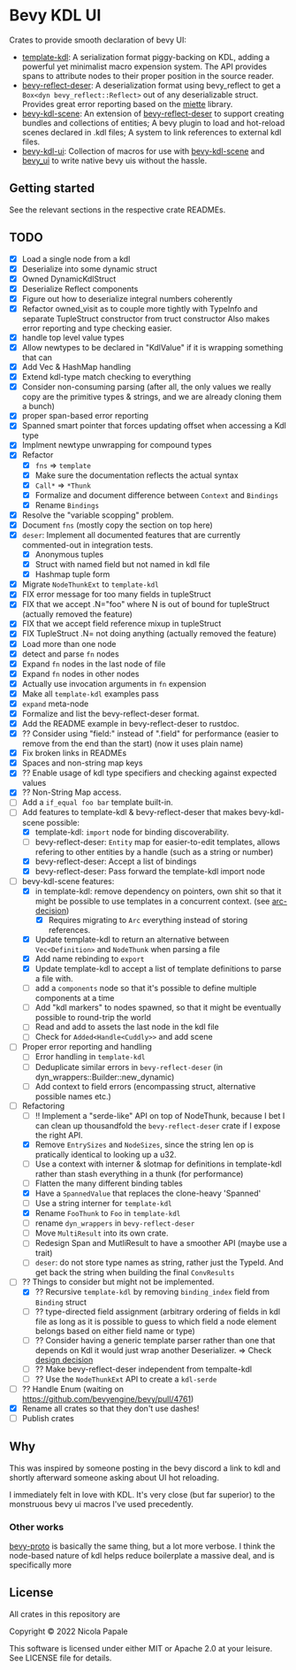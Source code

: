 # Bevy KDL UI

Crates to provide smooth declaration of bevy UI:

* [template-kdl]: A serialization format piggy-backing on KDL, adding a
  powerful yet minimalist macro expension system. The API provides spans
  to attribute nodes to their proper position in the source reader.
* [bevy-reflect-deser]: A deserialization format using bevy_reflect to 
  get a `Box<dyn bevy_reflect::Reflect>` out of any deserializable struct.
  Provides great error reporting based on the [miette] library.
* [bevy-kdl-scene]: An extension of [bevy-reflect-deser] to support creating
  bundles and collections of entities; A bevy plugin to load and hot-reload
  scenes declared in .kdl files; A system to link references to external
  kdl files.
* [bevy-kdl-ui]: Collection of macros for use with [bevy-kdl-scene] and
  [bevy_ui] to write native bevy uis without the hassle.

## Getting started

See the relevant sections in the respective crate READMEs.

[template-kdl]: ./template-kdl
[bevy-reflect-deser]: ./bevy-reflect-deser
[bevy-kdl-scene]: ./bevy-kdl-scene
[bevy-kdl-ui]: ./bevy-kdl-ui
[bevy_ui]: https://docs.rs/bevy_ui/latest/bevy_ui/
[miette]: https://crates.io/crates/miette

## TODO

- [X] Load a single node from a kdl
- [X] Deserialize into some dynamic struct
- [X] Owned DynamicKdlStruct
- [X] Deserialize Reflect components 
- [X] Figure out how to deserialize integral numbers coherently
- [X] Refactor owned_visit as to couple more tightly with TypeInfo and
  separate TupleStruct constructor from truct constructor
  Also makes error reporting and type checking easier.
- [X] handle top level value types
- [X] Allow newtypes to be declared in "KdlValue" if it is wrapping something
      that can
- [X] Add Vec & HashMap handling
- [X] Extend kdl-type match checking to everything
- [X] Consider non-consuming parsing (after all, the only values we really copy are the
      primitive types & strings, and we are already cloning them a bunch)
- [X] proper span-based error reporting
- [X] Spanned smart pointer that forces updating offset when accessing a Kdl type
- [X] Implment newtype unwrapping for compound types
- [X] Refactor
  - [X] `fns` => `template`
  - [X] Make sure the documentation reflects the actual syntax
  - [X] `Call*` => `*Thunk`
  - [X] Formalize and document difference between `Context` and `Bindings`
  - [X] Rename `Bindings`
- [X] Resolve the "variable scopping" problem.
- [X] Document `fns` (mostly copy the section on top here)
- [X] `deser`: Implement all documented features that are currently commented-out in
      integration tests.
  - [X] Anonymous tuples
  - [X] Struct with named field but not named in kdl file
  - [X] Hashmap tuple form
- [X] Migrate `NodeThunkExt` to `template-kdl`
- [X] FIX error message for too many fields in tupleStruct
- [X] FIX that we accept .N="foo" where N is out of bound for tupleStruct
      (actually removed the feature)
- [X] FIX that we accept field reference mixup in tupleStruct
- [X] FIX TupleStruct .N= not doing anything (actually removed the feature)
- [X] Load more than one node
- [X] detect and parse `fn` nodes
- [X] Expand `fn` nodes in the last node of file
- [X] Expand `fn` nodes in other nodes
- [X] Actually use invocation arguments in `fn` expension
- [X] Make all `template-kdl` examples pass
- [X] `expand` meta-node
- [X] Formalize and list the bevy-reflect-deser format.
- [X] Add the README example in bevy-reflect-deser to rustdoc.
- [X] ?? Consider using "field:" instead of ".field" for performance (easier to remove from
      the end than the start) (now it uses plain name)
- [X] Fix broken links in READMEs
- [X] Spaces and non-string map keys
- [X] ?? Enable usage of kdl type specifiers and checking against expected values
- [X] ?? Non-String Map access.
- [ ] Add a `if_equal foo bar` template built-in.
- [ ] Add features to template-kdl & bevy-reflect-deser that makes bevy-kdl-scene possible:
  - [X] template-kdl: `import` node for binding discoverability.
  - [ ] bevy-reflect-deser: `Entity` map for easier-to-edit templates, allows
        refering to other entities by a handle (such as a string or number)
  - [X] bevy-reflect-deser: Accept a list of bindings
  - [X] bevy-reflect-deser: Pass forward the template-kdl import node
- [ ] bevy-kdl-scene features:
  - [X] in template-kdl: remove dependency on pointers, own shit so that it might be
        possible to use templates in a concurrent context. (see [arc-decision])
    - [X] Requires migrating to `Arc` everything instead of storing references. 
  - [X] Update template-kdl to return an alternative between `Vec<Definition>` and
        `NodeThunk` when parsing a file
  - [X] Add name rebinding to `export`
  - [X] Update template-kdl to accept a list of template definitions to parse a file with.
  - [ ] add a `components` node so that it's possible to define multiple
        components at a time
  - [ ] Add "kdl markers" to nodes spawned, so that it might be eventually
        possible to round-trip the world
  - [ ] Read and add to assets the last node in the kdl file
  - [ ] Check for `Added<Handle<Cuddly>>` and add scene
- [ ] Proper error reporting and handling
  - [ ] Error handling in `template-kdl`
  - [ ] Deduplicate similar errors in `bevy-reflect-deser` (in
        dyn_wrappers::Builder::new_dynamic)
  - [ ] Add context to field errors (encompassing struct, alternative possible names etc.)
- [ ] Refactoring
  - [ ] !! Implement a "serde-like" API on top of NodeThunk, because I bet I can clean up
        thousandfold the `bevy-reflect-deser` crate if I expose the right API.
  - [X] Remove `EntrySizes` and `NodeSizes`, since the string len op is pratically identical
        to looking up a u32.
  - [ ] Use a context with interner & slotmap for definitions in template-kdl rather than
        stash everything in a thunk (for performance)
  - [ ] Flatten the many different binding tables
  - [X] Have a `SpannedValue` that replaces the clone-heavy 'Spanned<KdlValue>'
  - [ ] Use a string interner for `template-kdl`
  - [X] Rename `FooThunk` to `Foo` in `template-kdl`
  - [ ] rename `dyn_wrappers` in `bevy-reflect-deser`
  - [ ] Move `MultiResult` into its own crate.
  - [ ] Redesign Span and MutliResult to have a smoother API (maybe use a trait)
  - [ ] `deser`: do not store type names as string, rather just the TypeId. And
        get back the string when building the final `ConvResults`
- [ ] ?? Things to consider but might not be implemented.
  - [X] ?? Recursive `template-kdl` by removing `binding_index` field from `Binding` struct
  - [ ] ?? type-directed field assignment (arbitrary ordering of fields in kdl file
        as long as it is possible to guess to which field a node element belongs based
        on either field name or type)
  - [ ] ?? Consider having a generic template parser rather than one that depends on Kdl
        it would just wrap another Deserializer. => Check [design decision][deser-decision]
  - [ ] ?? Make bevy-reflect-deser independent from tempalte-kdl
  - [ ] ?? Use the `NodeThunkExt` API to create a `kdl-serde`
- [ ] ?? Handle Enum (waiting on https://github.com/bevyengine/bevy/pull/4761)
- [X] Rename all crates so that they don't use dashes!
- [ ] Publish crates

[arc-decision]: ./dev-resources/decisions#user-declared-list-of-additional-declarations
[deser-decision]: ./dev-resources/decisions#create-a-deserializer-that-encapsulates-completely-parsing

## Why

This was inspired by someone posting in the bevy discord a link to
kdl and shortly afterward someone asking about UI hot reloading.

I immediately felt in love with KDL. It's very close (but far superior)
to the monstruous bevy ui macros I've used precedently.

### Other works

[bevy-proto][bevy-proto] is basically the same thing, but a lot more
verbose. I think the node-based nature of kdl helps reduce boilerplate
a massive deal, and is specifically more 

[bevy-proto]: https://github.com/mrgvsv/bevy_proto

## License

All crates in this repository are

Copyright © 2022 Nicola Papale

This software is licensed under either MIT or Apache 2.0 at your leisure. See
LICENSE file for details.
